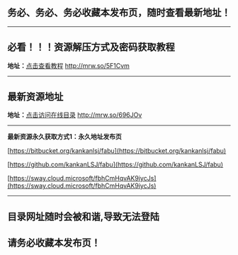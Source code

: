 ## 务必、务必、务必收藏本发布页，随时查看最新地址！

---
## 必看！！！资源解压方式及密码获取教程

**地址：**[点击查看教程](http://mrw.so/5F1Cvm)  http://mrw.so/5F1Cvm

---

## 最新资源地址

**地址：**[点击访问在线目录](http://mrw.so/696JOv)  http://mrw.so/696JOv

---

**最新资源永久获取方式1：永久地址发布页**

[https://bitbucket.org/kankanlsj/fabu](https://bitbucket.org/kankanlsj/fabu)

[https://github.com/kankanLSJ/fabu](https://github.com/kankanLSJ/fabu)

[https://sway.cloud.microsoft/fbhCmHqvAK9iycJs](https://sway.cloud.microsoft/fbhCmHqvAK9iycJs)

---

## 目录网址随时会被和谐,导致无法登陆
## 请务必收藏本发布页！
